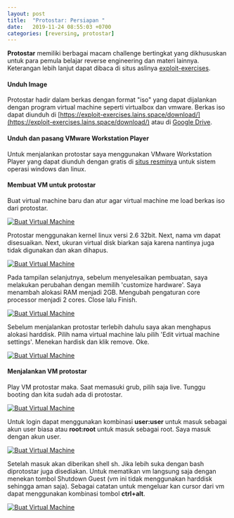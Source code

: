 ```yaml
---
layout: post
title:  "Protostar: Persiapan "
date:   2019-11-24 08:55:03 +0700
categories: [reversing, protostar]
---
```


**Protostar** memiliki berbagai macam challenge bertingkat yang dikhususkan untuk para pemula belajar reverse engineering dan materi lainnya. Keterangan lebih lanjut dapat dibaca di situs aslinya [exploit-exercises](https://exploit-exercises.lains.space/protostar/).

#### Unduh Image
Protostar hadir dalam berkas dengan format "iso" yang dapat dijalankan dengan program virtual machine seperti virtualbox dan vmware. Berkas iso dapat diunduh di [https://exploit-exercises.lains.space/download/](https://exploit-exercises.lains.space/download/) atau di [Google Drive](https://drive.google.com/drive/folders/0B9RbZkKdRR8qbkJjQ2VXbWNlQzg?usp=sharing).

#### Unduh dan pasang VMware Workstation Player
Untuk menjalankan protostar saya menggunakan VMware Workstation Player yang dapat diunduh dengan gratis di [situs resminya](https://www.vmware.com/products/workstation-player/workstation-player-evaluation.html) untuk sistem operasi windows dan linux.

#### Membuat VM untuk protostar
Buat virtual machine baru dan atur agar virtual machine me load berkas iso dari protostar.

[![Buat Virtual Machine](../../assets/persiapan-protostar-1.png)](../../assets/persiapan-protostar-1.png)

Protostar menggunakan kernel linux versi 2.6 32bit. Next, nama vm dapat disesuaikan. Next, ukuran virtual disk biarkan saja karena nantinya juga tidak digunakan dan akan dihapus.

[![Buat Virtual Machine](../../assets/persiapan-protostar-2.png)](../../assets/persiapan-protostar-2.png)

Pada tampilan selanjutnya, sebelum menyelesaikan pembuatan, saya melakukan perubahan dengan memilih 'customize hardware'. Saya menambah alokasi RAM menjadi 2GB. Mengubah pengaturan core processor menjadi 2 cores. Close lalu Finish.

[![Buat Virtual Machine](../../assets/persiapan-protostar-3.png)](../../assets/persiapan-protostar-3.png)

Sebelum menjalankan protostar terlebih dahulu saya akan menghapus alokasi harddisk. Pilih nama virtual machine lalu pilih 'Edit virtual machine settings'. Menekan hardisk dan klik remove. Oke.

[![Buat Virtual Machine](../../assets/persiapan-protostar-4.png)](../../assets/persiapan-protostar-4.png)

#### Menjalankan VM protostar
Play VM protostar maka. Saat memasuki grub, pilih saja live. Tunggu booting dan kita sudah ada di protostar.

[![Buat Virtual Machine](../../assets/persiapan-protostar-4.png)](../../assets/persiapan-protostar-4.png)

Untuk login dapat menggunakan kombinasi **user:user** untuk masuk sebagai akun user biasa atau **root:root** untuk masuk sebagai root. Saya masuk dengan akun user.

[![Buat Virtual Machine](../../assets/persiapan-protostar-5.png)](../../assets/persiapan-protostar-5.png)

Setelah masuk akan diberikan shell sh. Jika lebih suka dengan bash diprotostar juga disediakan. Untuk mematikan vm langsung saja dengan menekan tombol Shutdown Guest (vm ini tidak menggunakan harddisk sehingga aman saja). Sebagai catatan untuk mengeluar kan cursor dari vm dapat menggunakan kombinasi tombol **ctrl+alt**.

[![Buat Virtual Machine](../../assets/persiapan-protostar-6.png)](../../assets/persiapan-protostar-6.png)